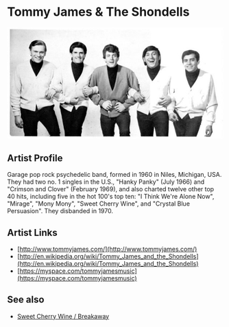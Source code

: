 # Tommy James & The Shondells

![](../../assets/artists/Tommy_James_and_The_Shondells.png)

## Artist Profile

Garage pop rock psychedelic band, formed in 1960 in Niles, Michigan, USA.
They had two no. 1 singles in the U.S., "Hanky Panky" (July 1966) and "Crimson and Clover" (February 1969), and also charted twelve other top 40 hits, including five in the hot 100's top ten: "I Think We're Alone Now", "Mirage", "Mony Mony", "Sweet Cherry Wine", and "Crystal Blue Persuasion".
They disbanded in 1970.

## Artist Links

- [http://www.tommyjames.com/](http://www.tommyjames.com/)
- [http://en.wikipedia.org/wiki/Tommy_James_and_the_Shondells](http://en.wikipedia.org/wiki/Tommy_James_and_the_Shondells)
- [https://myspace.com/tommyjamesmusic](https://myspace.com/tommyjamesmusic)


## See also

- [Sweet Cherry Wine / Breakaway](Sweet_Cherry_Wine_-_Breakaway.md)
